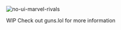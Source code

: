 ![no-ui-marvel-rivals](https://github.com/user-attachments/assets/b6d74c92-62d5-4d89-bf05-5bc128585179)

WIP Check out guns.lol for more information
